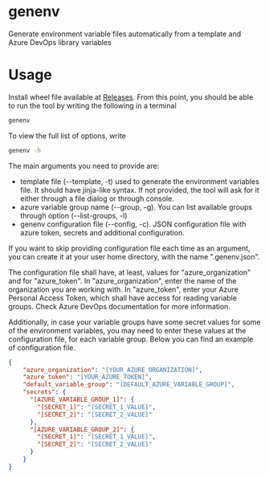 # genenv
Generate environment variable files automatically from a template and Azure DevOps library variables

# Usage
Install wheel file available at [Releases](https://github.com/edgar-g-q/genenv/releases).
From this point, you should be able to run the tool by writing the following in a terminal
```bash
genenv
```
To view the full list of options, write
```bash
genenv -h
```
The main arguments you need to provide are:

- template file (--template, -t) used to generate the environment variables file. It should have jinja-like syntax. If not provided, the tool will ask for it either through a file dialog or through console.
- azure variable group name (--group, -g). You can list available groups through option (--list-groups, -l)
- genenv configuration file (--config, -c). JSON configuration file with azure token, secrets and additional configuration.

If you want to skip providing configuration file each time as an argument, you can create it at your user home directory, with the name ".genenv.json".

The configuration file shall have, at least, values for "azure_organization" and for "azure_token".
In "azure_organization", enter the name of the organization you are working with. In "azure_token", enter your Azure Personal Access Token, which shall have access for reading variable groups. Check Azure DevOps documentation for more information.

Additionally, in case your variable groups have some secret values for some of the environment variables, you may need to enter these values at the configuration file, for each variable group. Below you can find an example of configuration file.

```json
{
	"azure_organization": "[YOUR_AZURE_ORGANIZATION]",
	"azure_token": "[YOUR_AZURE_TOKEN]",
    "default_variable_group": "[DEFAULT_AZURE_VARIABLE_GROUP]",
	"secrets": {
	  "[AZURE_VARIABLE_GROUP_1]": {
		"[SECRET_1]": "[SECRET_1_VALUE]",
        "[SECRET_2]": "[SECRET_2_VALUE]"
	  },
	  "[AZURE_VARIABLE_GROUP_2]": {
        "[SECRET_1]": "[SECRET_1_VALUE]",
        "[SECRET_2]": "[SECRET_2_VALUE]"
      }
	}
}
```


